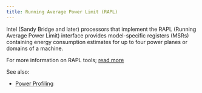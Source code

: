 ```yaml
---
title: Running Average Power Limit (RAPL)
---
```


Intel (Sandy Bridge and later) processors that implement the RAPL (Running Average Power Limit) interface provides model-specific registers (MSRs) containing energy consumption estimates for up to four power planes or domains of a machine.

For more information on RAPL tools; [read more](https://firefox-source-docs.mozilla.org/performance/tools_power_rapl.html)

See also:
- [Power Profiling](#power-profiling)